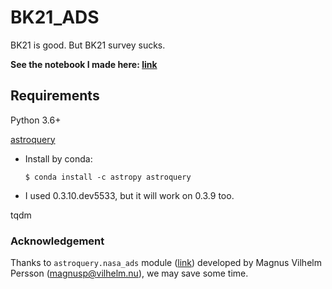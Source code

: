 # BK21_ADS
BK21 is good. But BK21 survey sucks. 

**See the notebook I made here: [link](https://nbviewer.jupyter.org/github/ysbach/BK21_ADS/blob/master/BK2019_survey.ipynb)**



## Requirements

Python 3.6+

[astroquery](https://astroquery.readthedocs.io/en/latest/) 

* Install by conda:

  ```
  $ conda install -c astropy astroquery
  ```

* I used 0.3.10.dev5533, but it will work on 0.3.9 too.

tqdm



### Acknowledgement

Thanks to ``astroquery.nasa_ads`` module ([link](https://astroquery.readthedocs.io/en/latest/nasa_ads/nasa_ads.html)) developed by Magnus Vilhelm Persson ([magnusp@vilhelm.nu](mailto:magnusp%40vilhelm.nu)), we may save some time.

